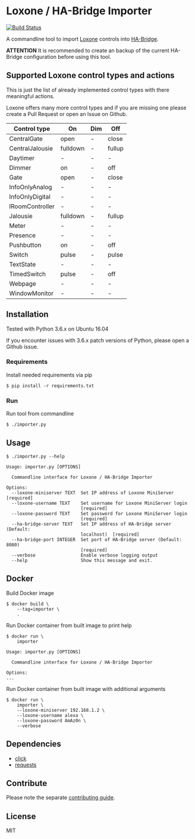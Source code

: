 # Loxone / HA-Bridge Importer
[![Build Status](https://travis-ci.org/escalate/loxone-ha-bridge-importer.svg?branch=master)](https://travis-ci.org/escalate/loxone-ha-bridge-importer)

A commandline tool to import [Loxone](https://www.loxone.com) controls into [HA-Bridge](https://github.com/bwssytems/ha-bridge).

**ATTENTION** It is recommended to create an backup of the current HA-Bridge configuration before using this tool.

## Supported Loxone control types and actions
This is just the list of already implemented control types with there meaningful actions.

Loxone offers many more control types and if you are missing one please create a Pull Request or open an Issue on Github.

| Control type    | On       | Dim | Off    |
| --------------- | -------- | --- | ------ |
| CentralGate     | open     | -   | close  |
| CentralJalousie | fulldown | -   | fullup |
| Daytimer        | -        | -   | -      |
| Dimmer          | on       | -   | off    |
| Gate            | open     | -   | close  |
| InfoOnlyAnalog  | -        | -   | -      |
| InfoOnlyDigital | -        | -   | -      |
| IRoomController | -        | -   | -      |
| Jalousie        | fulldown | -   | fullup |
| Meter           | -        | -   | -      |
| Presence        | -        | -   | -      |
| Pushbutton      | on       | -   | off    |
| Switch          | pulse    | -   | pulse  |
| TextState       | -        | -   | -      |
| TimedSwitch     | pulse    | -   | off    |
| Webpage         | -        | -   | -      |
| WindowMonitor   | -        | -   | -      |

## Installation
Tested with Python 3.6.x on Ubuntu 16.04

If you encounter issues with 3.6.x patch versions of Python, please open a Github issue.

### Requirements
Install needed requirements via pip

```
$ pip install -r requirements.txt
```

### Run
Run tool from commandline
```
$ ./importer.py
```

## Usage
```
$ ./importer.py --help

Usage: importer.py [OPTIONS]

  Commandline interface for Loxone / HA-Bridge Importer

Options:
  --loxone-miniserver TEXT  Set IP address of Loxone MiniServer  [required]
  --loxone-username TEXT    Set username for Loxone MiniServer login
                            [required]
  --loxone-password TEXT    Set password for Loxone MiniServer login
                            [required]
  --ha-bridge-server TEXT   Set IP address of HA-Bridge server (Default:
                            localhost)  [required]
  --ha-bridge-port INTEGER  Set port of HA-Bridge server (Default: 8080)
                            [required]
  --verbose                 Enable verbose logging output
  --help                    Show this message and exit.
```

## Docker
Build Docker image
```
$ docker build \
    --tag=importer \
    .
```

Run Docker container from built image to print help
```
$ docker run \
    importer

Usage: importer.py [OPTIONS]

  Commandline interface for Loxone / HA-Bridge Importer

Options:
...
```

Run Docker container from built image with additional arguments
```
$ docker run \
    importer \
    --loxone-miniserver 192.168.1.2 \
    --loxone-username alexa \
    --loxone-password AmAz0n \
    --verbose
```

## Dependencies
* [click](https://pypi.python.org/pypi/click)
* [requests](https://pypi.python.org/pypi/requests)

## Contribute
Please note the separate [contributing guide](https://github.com/escalate/loxone-ha-bridge-importer/blob/master/CONTRIBUTING.md).

## License
MIT
